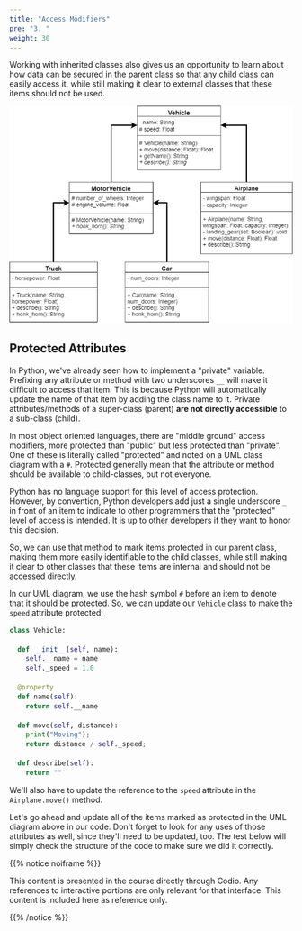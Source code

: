 ```yaml
---
title: "Access Modifiers"
pre: "3. "
weight: 30
---
```


Working with inherited classes also gives us an opportunity to learn about how data can be secured in the parent class so that any child class can easily access it, while still making it clear to external classes that these items should not be used.

![Vehicle UML Diagram](/images/13-inherit/12.7.j.uml.png)

## Protected Attributes

In Python, we've already seen how to implement a "private" variable.  Prefixing any attribute or method with two underscores `__` will make it difficult to access that item. This is because Python will automatically update the name of that item by adding the class name to it. Private attributes/methods of a super-class (parent) **are not directly accessible** to a sub-class (child). 

In most object oriented languages, there are "middle ground" access modifiers, more protected than "public" but less protected than "private".  One of these is literally called "protected" and noted on a UML class diagram with a `#`. Protected generally mean that the attribute or method should be available to child-classes, but not everyone.

Python has no language support for this level of access protection. However, by convention, Python developers add just a single underscore `_` in front of an item to indicate to other programmers that the "protected" level of access is intended.  It is up to other developers if they want to honor this decision.

So, we can use that method to mark items protected in our parent class, making them more easily identifiable to the child classes, while still making it clear to other classes that these items are internal and should not be accessed directly. 

In our UML diagram, we use the hash symbol `#` before an item to denote that it should be protected. So, we can update our `Vehicle` class to make the `speed` attribute protected:

```python
class Vehicle:
  
  def __init__(self, name):
    self.__name = name
    self._speed = 1.0
    
  @property
  def name(self):
    return self.__name
    
  def move(self, distance):
    print("Moving");
    return distance / self._speed;
  
  def describe(self):
    return ""
```

We'll also have to update the reference to the `speed` attribute in the `Airplane.move()` method.

Let's go ahead and update all of the items marked as protected in the UML diagram above in our code. Don't forget to look for any uses of those attributes as well, since they'll need to be updated, too. The test below will simply check the structure of the code to make sure we did it correctly.

{{% notice noiframe %}}

This content is presented in the course directly through Codio. Any references to interactive portions are only relevant for that interface. This content is included here as reference only. 

{{% /notice %}}